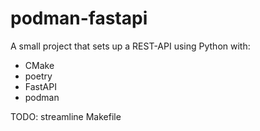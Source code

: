 # podman-fastapi

A small project that sets up a REST-API using Python with:
- CMake
- poetry
- FastAPI
- podman

TODO: streamline Makefile
